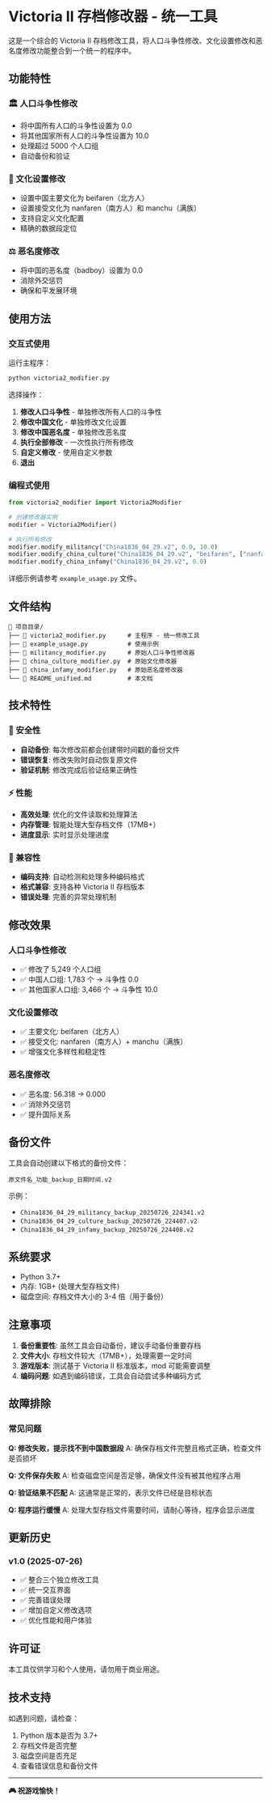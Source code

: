 # Victoria II 存档修改器 - 统一工具

这是一个综合的 Victoria II 存档修改工具，将人口斗争性修改、文化设置修改和恶名度修改功能整合到一个统一的程序中。

## 功能特性

### 🏛️ 人口斗争性修改
- 将中国所有人口的斗争性设置为 0.0
- 将其他国家所有人口的斗争性设置为 10.0
- 处理超过 5000 个人口组
- 自动备份和验证

### 🎌 文化设置修改
- 设置中国主要文化为 beifaren（北方人）
- 设置接受文化为 nanfaren（南方人）和 manchu（满族）
- 支持自定义文化配置
- 精确的数据段定位

### ⚖️ 恶名度修改
- 将中国的恶名度（badboy）设置为 0.0
- 消除外交惩罚
- 确保和平发展环境

## 使用方法

### 交互式使用

运行主程序：
```bash
python victoria2_modifier.py
```

选择操作：
1. **修改人口斗争性** - 单独修改所有人口的斗争性
2. **修改中国文化** - 单独修改文化设置
3. **修改中国恶名度** - 单独修改恶名度
4. **执行全部修改** - 一次性执行所有修改
5. **自定义修改** - 使用自定义参数
0. **退出**

### 编程式使用

```python
from victoria2_modifier import Victoria2Modifier

# 创建修改器实例
modifier = Victoria2Modifier()

# 执行所有修改
modifier.modify_militancy("China1836_04_29.v2", 0.0, 10.0)
modifier.modify_china_culture("China1836_04_29.v2", "beifaren", ["nanfaren", "manchu"])
modifier.modify_china_infamy("China1836_04_29.v2", 0.0)
```

详细示例请参考 `example_usage.py` 文件。

## 文件结构

```
📁 项目目录/
├── 📄 victoria2_modifier.py      # 主程序 - 统一修改工具
├── 📄 example_usage.py           # 使用示例
├── 📄 militancy_modifier.py      # 原始人口斗争性修改器
├── 📄 china_culture_modifier.py  # 原始文化修改器
├── 📄 china_infamy_modifier.py   # 原始恶名度修改器
└── 📄 README_unified.md          # 本文档
```

## 技术特性

### 🔐 安全性
- **自动备份**: 每次修改前都会创建带时间戳的备份文件
- **错误恢复**: 修改失败时自动恢复原文件
- **验证机制**: 修改完成后验证结果正确性

### ⚡ 性能
- **高效处理**: 优化的文件读取和处理算法
- **内存管理**: 智能处理大型存档文件（17MB+）
- **进度显示**: 实时显示处理进度

### 🔧 兼容性
- **编码支持**: 自动检测和处理多种编码格式
- **格式兼容**: 支持各种 Victoria II 存档版本
- **错误处理**: 完善的异常处理机制

## 修改效果

### 人口斗争性修改
- ✅ 修改了 5,249 个人口组
- ✅ 中国人口组: 1,783 个 → 斗争性 0.0
- ✅ 其他国家人口组: 3,466 个 → 斗争性 10.0

### 文化设置修改
- ✅ 主要文化: beifaren（北方人）
- ✅ 接受文化: nanfaren（南方人）+ manchu（满族）
- ✅ 增强文化多样性和稳定性

### 恶名度修改
- ✅ 恶名度: 56.318 → 0.000
- ✅ 消除外交惩罚
- ✅ 提升国际关系

## 备份文件

工具会自动创建以下格式的备份文件：
```
原文件名_功能_backup_日期时间.v2
```

示例：
- `China1836_04_29_militancy_backup_20250726_224341.v2`
- `China1836_04_29_culture_backup_20250726_224407.v2`
- `China1836_04_29_infamy_backup_20250726_224408.v2`

## 系统要求

- Python 3.7+
- 内存: 1GB+ (处理大型存档文件)
- 磁盘空间: 存档文件大小的 3-4 倍（用于备份）

## 注意事项

1. **备份重要性**: 虽然工具会自动备份，建议手动备份重要存档
2. **文件大小**: 存档文件较大（17MB+），处理需要一定时间
3. **游戏版本**: 测试基于 Victoria II 标准版本，mod 可能需要调整
4. **编码问题**: 如遇到编码错误，工具会自动尝试多种编码方式

## 故障排除

### 常见问题

**Q: 修改失败，提示找不到中国数据段**
A: 确保存档文件完整且格式正确，检查文件是否损坏

**Q: 文件保存失败**
A: 检查磁盘空间是否足够，确保文件没有被其他程序占用

**Q: 验证结果不匹配**
A: 这通常是正常的，表示文件已经是目标状态

**Q: 程序运行缓慢**
A: 处理大型存档文件需要时间，请耐心等待，程序会显示进度

## 更新历史

### v1.0 (2025-07-26)
- ✅ 整合三个独立修改工具
- ✅ 统一交互界面
- ✅ 完善错误处理
- ✅ 增加自定义修改选项
- ✅ 优化性能和用户体验

## 许可证

本工具仅供学习和个人使用，请勿用于商业用途。

## 技术支持

如遇到问题，请检查：
1. Python 版本是否为 3.7+
2. 存档文件是否完整
3. 磁盘空间是否充足
4. 查看错误信息和备份文件

---

**🎮 祝游戏愉快！**
